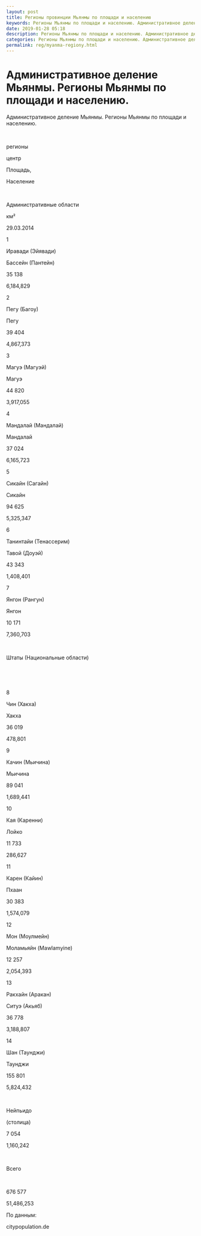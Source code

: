 ```yaml
---
layout: post
title: Регионы провинции Мьянмы по площади и населению 
keywords: Регионы Мьянмы по площади и населению. Административное деление Мьянмы
date: 2019-01-28 05:18
description: Регионы Мьянмы по площади и населению. Административное деление Мьянмы
categories: Регионы Мьянмы по площади и населению. Административное деление Мьянмы
permalink: reg/myanma-regiony.html
---
```


# Административное деление Мьянмы. Регионы Мьянмы по площади и населению.


Административное деление Мьянмы. Регионы Мьянмы по площади и населению.









 


регионы


центр


Площадь,


Население






 


Административные области


км²


29.03.2014






1


Иравади (Эйявади)


Бассейн (Пантейн)


35 138


6,184,829






2


Пегу (Багоу)


Пегу


39 404


4,867,373






3


Магуэ (Магуэй)


Магуэ


44 820


3,917,055






4


Мандалай (Мандалай)


Мандалай


37 024


6,165,723






5


Сикайн (Сагайн)


Сикайн


94 625


5,325,347






6


Танинтайи (Тенассерим)


Тавой (Доуэй)


43 343


1,408,401






7


Янгон (Рангун)


Янгон


10 171


7,360,703






 


Штаты (Национальные области)


 


 






8


Чин (Хакха)


Хакха


36 019


478,801






9


Качин (Мьичина)


Мьичина


89 041


1,689,441






10


Кая (Каренни)


Лойко


11 733


286,627






11


Карен (Кайин)


Пхаан


30 383


1,574,079






12


Мон (Моулмейн)


Моламьяйн (Mawlamyine)


12 257


2,054,393






13


Ракхайн (Аракан)


Ситуэ (Акьяб)


36 778


3,188,807






14


Шан (Таунджи)


Таунджи


155 801


5,824,432






 


Нейпьидо


(столица)


7 054


1,160,242






 


Всего


 


676 577


51,486,253









По данным:


citypopulation.de



		
